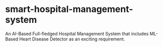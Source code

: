 # smart-hospital-management-system
An AI-Based Full-fledged Hospital Management System that includes ML-Based Heart Disease Detector as an exciting requirement. 
